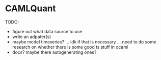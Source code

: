 # CAMLQuant


TODO: 

- figure out what data source to use 
- write an adpater(s)
- maybe model timeseries? ... idk if that is necessary ... need to do some research on whether there is some good ts stuff in ocaml
- docs? maybe there autogenerating ones? 


